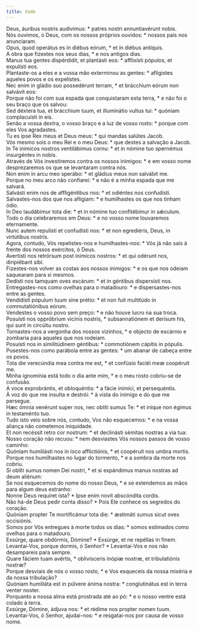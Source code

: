 ```yaml
---
title: todo
---
```

<div class="dropcap text-justify">Deus, áuribus nostris audívimus: * patres nostri annuntiavérunt nobis.</div>
<div class="dropcap text-justify">Nós ouvimos, ó Deus, com os nossos próprios ouvidos: * nossos pais nos anunciaram.</div>
<div class="text-justify">Opus, quod operátus es in diébus eórum, * et in diébus antíquis.</div>
<div class="text-justify">A obra que fizestes nos seus dias, * e nos antigos dias.</div>
<div class="text-justify">Manus tua gentes dispérdidit, et plantásti eos: * afflixísti pópulos, et expulísti eos.</div>
<div class="text-justify">Plantaste-os a eles e a vossa mão exterminou as gentes: * afligistes aqueles povos e os expelistes.</div>
<div class="text-justify">Nec enim in gládio suo possedérunt terram, * et brácchium eórum non salvávit eos:</div>
<div class="text-justify">Porque não foi com sua espada que conquistaram esta terra, * e não foi o seu braço que os salvou:</div>
<div class="text-justify">Sed déxtera tua, et brácchium tuum, et illuminátio vultus tui: * quóniam complacuísti in eis.</div>
<div class="text-justify">Senão a vossa dextra, o vosso braço e a luz de vosso rosto: * porque com eles Vos agradastes.</div>
<div class="text-justify">Tu es ipse Rex meus et Deus meus: * qui mandas salútes Jacob.</div>
<div class="text-justify">Vós mesmo sois o meu Rei e o meu Deus: * que destes a salvação a Jacob.</div>
<div class="text-justify">In Te inimícos nostros ventilábimus cornu: * et in nómine tuo spernémus insurgéntes in nobis.</div>
<div class="text-justify">Através de Vós investiremos contra os nossos inimigos: * e em vosso nome desprezaremos os que se levantaram contra nós.</div>
<div class="text-justify">Non enim in arcu meo sperábo: * et gládius meus non salvábit me.</div>
<div class="text-justify">Porque no meu arco não confiarei: * e não é a minha espada que me salvará.</div>
<div class="text-justify">Salvásti enim nos de affligéntibus nos: * et odiéntes nos confudísti.</div>
<div class="text-justify">Salvastes-nos dos que nos afligiam: * e humilhastes os que nos tinham ódio.</div>
<div class="text-justify">In Deo laudábimur tota die: * et in nómine tuo confitébimur in sǽculum.</div>
<div class="text-justify">Todo o dia celebraremos em Deus: * e no vosso nome louvaremos eternamente.</div>
<div class="text-justify">Nunc autem repulísti et confudísti nos: * et non egrediéris, Deus, in virtútibus nostris.</div>
<div class="text-justify">Agora, contudo, Vós repelistes-nos e humilhastes-nos: * Vós já não saís à frente dos nossos exércitos, ó Deus.</div>
<div class="text-justify">Avertísti nos retrórsum post inimícos nostros: * et qui odérunt nos, diripiébant sibi.</div>
<div class="text-justify">Fizestes-nos volver as costas aos nossos inimigos: * e os que nos odeiam saquearam para si mesmos.</div>
<div class="text-justify">Dedísti nos tamquam oves escárum: * et in géntibus dispersísti nos.</div>
<div class="text-justify">Entregastes-nos como ovelhas para o matadouro: * e dispersastes-nos entre as gentes.</div>
<div class="text-justify">Vendidísti pópulum tuum sine prétio: * et non fuit multitúdo in commutatiónibus eórum.</div>
<div class="text-justify">Vendestes o vosso povo sem preço: * e não houve lucro na sua troca.</div>
<div class="text-justify">Posuísti nos oppróbrium vicínis nostris, * subsannatiónem et derísum his, qui sunt in circúitu nostro.</div>
<div class="text-justify">Tornastes-nos a vergonha dos nossos vizinhos, * e objecto de escárnio e zombaria para aqueles que nos rodeiam.</div>
<div class="text-justify">Posuísti nos in similitúdinem géntibus: * commotiónem cápitis in pópulis.</div>
<div class="text-justify">Pusestes-nos como parábola entre as gentes: * um abanar de cabeça entre os povos.</div>
<div class="text-justify">Tota die verecúndia mea contra me est, * et confúsio faciéi meæ coopéruit me.</div>
<div class="text-justify">Minha ignomínia está todo o dia ante mim, * e o meu rosto cobriu-se de confusão.</div>
<div class="text-justify">A voce exprobrántis, et obloquéntis: * a fácie inimíci, et persequéntis.</div>
<div class="text-justify">À voz do que me insulta e destrói: * à vista do inimigo e do que me persegue.</div>
<div class="text-justify">Hæc ómnia venérunt super nos, nec oblíti sumus Te: * et iníque non égimus in testaménto tuo.</div>
<div class="text-justify">Tudo isto veio sobre nós, contudo, Vos não esquecemos: * e na vossa aliança não cometemos iniquidade.</div>
<div class="text-justify">Et non recéssit retro cor nostrum: * et declinásti sémitas nostras a via tua:</div>
<div class="text-justify">Nosso coração não recuou: * nem desviastes Vós nossos passos de vosso caminho:</div>
<div class="text-justify">Quóniam humiliásti nos in loco afflictiónis, * et coopéruit nos umbra mortis.</div>
<div class="text-justify">Porque nos humilhastes no lugar do tormento, * e a sombra da morte nos cobriu.</div>
<div class="text-justify">Si oblíti sumus nomen Dei nostri, * et si expándimus manus nostras ad deum aliénum:</div>
<div class="text-justify">Se nos esquecemos do nome do nosso Deus, * e se estendemos as mãos para algum deus estranho:</div>
<div class="text-justify">Nonne Deus requíret ista? * Ipse enim novit abscóndita cordis.</div>
<div class="text-justify">Não há-de Deus pedir conta disso? * Pois Ele conhece os segredos do coração.</div>
<div class="text-justify">Quóniam propter Te mortificámur tota die: * æstimáti sumus sicut oves occisiónis.</div>
<div class="text-justify">Somos por Vós entregues à morte todos os dias: * somos estimados como ovelhas para o matadouro.</div>
<div class="text-justify">Exsúrge, quare obdórmis, Dómine? * Exsúrge, et ne repéllas in finem.</div>
<div class="text-justify">Levantai-Vos, porque dormis, ó Senhor? * Levantai-Vos e nos não desampareis para sempre.</div>
<div class="text-justify">Quare fáciem tuam avértis, * oblivísceris inópiæ nostræ, et tribulatiónis nostræ?</div>
<div class="text-justify">Porque desviais de nós o vosso rosto, * e Vos esqueceis da nossa miséria e da nossa tribulação?</div>
<div class="text-justify">Quóniam humiliáta est in púlvere ánima nostra: * conglutinátus est in terra venter noster.</div>
<div class="text-justify">Porquanto a nossa alma está prostrada até ao pó: * e o nosso ventre está colado à terra.</div>
<div class="text-justify">Exsúrge, Dómine, ádjuva nos: * et rédime nos propter nomen tuum.</div>
<div class="text-justify">Levantai-Vos, ó Senhor, ajudai-nos: * e resgatai-nos por causa de vosso nome.</div>
